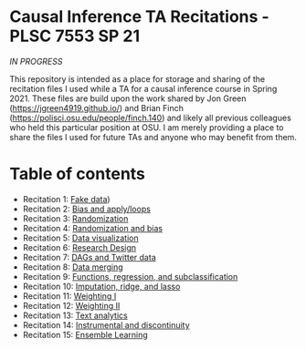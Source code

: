 # Causal Inference TA Recitations - PLSC 7553 SP 21
*IN PROGRESS*

This repository is intended as a place for storage and sharing of the recitation files I used while a TA for a causal inference course in Spring 2021. These files are build upon the work shared by Jon Green (https://jgreen4919.github.io/) and Brian Finch (https://polisci.osu.edu/people/finch.140) and likely all previous colleagues who held this particular position at OSU. I am merely providing a place to share the files I used for future TAs and anyone who may benefit from them. 

# Table of contents
- Recitation 1: [Fake data](https://github.com/swagner1470/Causal-inference-TA-materials/tree/main/Recitation%20Files/Recitation%201))
- Recitation 2: [Bias and apply/loops](https://github.com/swagner1470/Causal-inference-TA-materials/tree/main/Recitation%20Files/Recitation%202)
- Recitation 3: [Randomization](https://github.com/swagner1470/Causal-inference-TA-materials/tree/main/Recitation%20Files/Recitation%203)
- Recitation 4: [Randomization and bias](https://github.com/swagner1470/Causal-inference-TA-materials/tree/main/Recitation%20Files/Recitation%204)
- Recitation 5: [Data visualization](https://github.com/swagner1470/Causal-inference-TA-materials/tree/main/Recitation%20Files/Recitation%205)
- Recitation 6: [Research Design](https://github.com/swagner1470/Causal-inference-TA-materials/tree/main/Recitation%20Files/Recitation%206)
- Recitation 7: [DAGs and Twitter data](https://github.com/swagner1470/Causal-inference-TA-materials/tree/main/Recitation%20Files/Recitation%207)
- Recitation 8: [Data merging](https://github.com/swagner1470/Causal-inference-TA-materials/tree/main/Recitation%20Files/Recitation%208)
- Recitation 9: [Functions, regression, and subclassification](https://github.com/swagner1470/Causal-inference-TA-materials/tree/main/Recitation%20Files/Recitation%209)
- Recitation 10: [Imputation, ridge, and lasso](https://github.com/swagner1470/Causal-inference-TA-materials/tree/main/Recitation%20Files/Recitation%2010)
- Recitation 11: [Weighting I](https://github.com/swagner1470/Causal-inference-TA-materials/tree/main/Recitation%20Files/Recitation%2011)
- Recitation 12: [Weighting II](https://github.com/swagner1470/Causal-inference-TA-materials/tree/main/Recitation%20Files/recitation%2012)
- Recitation 13: [Text analytics](https://github.com/swagner1470/Causal-inference-TA-materials/tree/main/Recitation%20Files/Recitation%2013)
- Recitation 14: [Instrumental and discontinuity](https://github.com/swagner1470/Causal-inference-TA-materials/tree/main/Recitation%20Files/Recitation%2014)
- Recitation 15: [Ensemble Learning](https://github.com/swagner1470/Causal-inference-TA-materials/tree/main/Recitation%20Files/recitation%2015)

